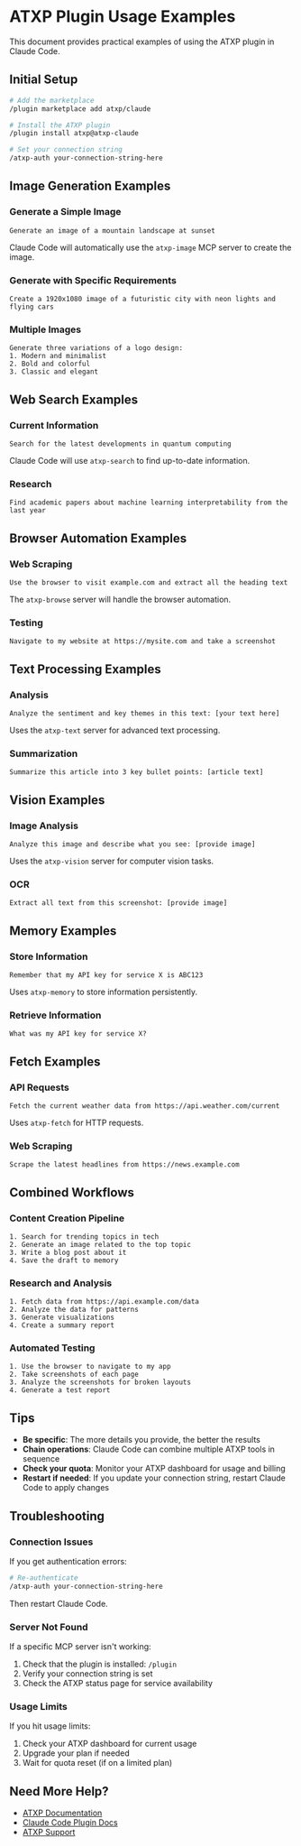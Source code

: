 # ATXP Plugin Usage Examples

This document provides practical examples of using the ATXP plugin in Claude Code.

## Initial Setup

```bash
# Add the marketplace
/plugin marketplace add atxp/claude

# Install the ATXP plugin
/plugin install atxp@atxp-claude

# Set your connection string
/atxp-auth your-connection-string-here
```

## Image Generation Examples

### Generate a Simple Image

```
Generate an image of a mountain landscape at sunset
```

Claude Code will automatically use the `atxp-image` MCP server to create the image.

### Generate with Specific Requirements

```
Create a 1920x1080 image of a futuristic city with neon lights and flying cars
```

### Multiple Images

```
Generate three variations of a logo design: 
1. Modern and minimalist
2. Bold and colorful  
3. Classic and elegant
```

## Web Search Examples

### Current Information

```
Search for the latest developments in quantum computing
```

Claude Code will use `atxp-search` to find up-to-date information.

### Research

```
Find academic papers about machine learning interpretability from the last year
```

## Browser Automation Examples

### Web Scraping

```
Use the browser to visit example.com and extract all the heading text
```

The `atxp-browse` server will handle the browser automation.

### Testing

```
Navigate to my website at https://mysite.com and take a screenshot
```

## Text Processing Examples

### Analysis

```
Analyze the sentiment and key themes in this text: [your text here]
```

Uses the `atxp-text` server for advanced text processing.

### Summarization

```
Summarize this article into 3 key bullet points: [article text]
```

## Vision Examples

### Image Analysis

```
Analyze this image and describe what you see: [provide image]
```

Uses the `atxp-vision` server for computer vision tasks.

### OCR

```
Extract all text from this screenshot: [provide image]
```

## Memory Examples

### Store Information

```
Remember that my API key for service X is ABC123
```

Uses `atxp-memory` to store information persistently.

### Retrieve Information

```
What was my API key for service X?
```

## Fetch Examples

### API Requests

```
Fetch the current weather data from https://api.weather.com/current
```

Uses `atxp-fetch` for HTTP requests.

### Web Scraping

```
Scrape the latest headlines from https://news.example.com
```

## Combined Workflows

### Content Creation Pipeline

```
1. Search for trending topics in tech
2. Generate an image related to the top topic
3. Write a blog post about it
4. Save the draft to memory
```

### Research and Analysis

```
1. Fetch data from https://api.example.com/data
2. Analyze the data for patterns
3. Generate visualizations
4. Create a summary report
```

### Automated Testing

```
1. Use the browser to navigate to my app
2. Take screenshots of each page
3. Analyze the screenshots for broken layouts
4. Generate a test report
```

## Tips

- **Be specific**: The more details you provide, the better the results
- **Chain operations**: Claude Code can combine multiple ATXP tools in sequence
- **Check your quota**: Monitor your ATXP dashboard for usage and billing
- **Restart if needed**: If you update your connection string, restart Claude Code to apply changes

## Troubleshooting

### Connection Issues

If you get authentication errors:

```bash
# Re-authenticate
/atxp-auth your-connection-string-here
```

Then restart Claude Code.

### Server Not Found

If a specific MCP server isn't working:

1. Check that the plugin is installed: `/plugin`
2. Verify your connection string is set
3. Check the ATXP status page for service availability

### Usage Limits

If you hit usage limits:

1. Check your ATXP dashboard for current usage
2. Upgrade your plan if needed
3. Wait for quota reset (if on a limited plan)

## Need More Help?

- [ATXP Documentation](https://docs.atxp.ai/atxp)
- [Claude Code Plugin Docs](https://docs.claude.com/en/docs/claude-code/plugins)
- [ATXP Support](https://atxp.ai/support)

